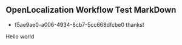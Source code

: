 ## OpenLocalization Workflow Test MarkDown
* f5ae9ae0-a006-4934-8cb7-5cc668dfcbe0 
thanks!

Hello world